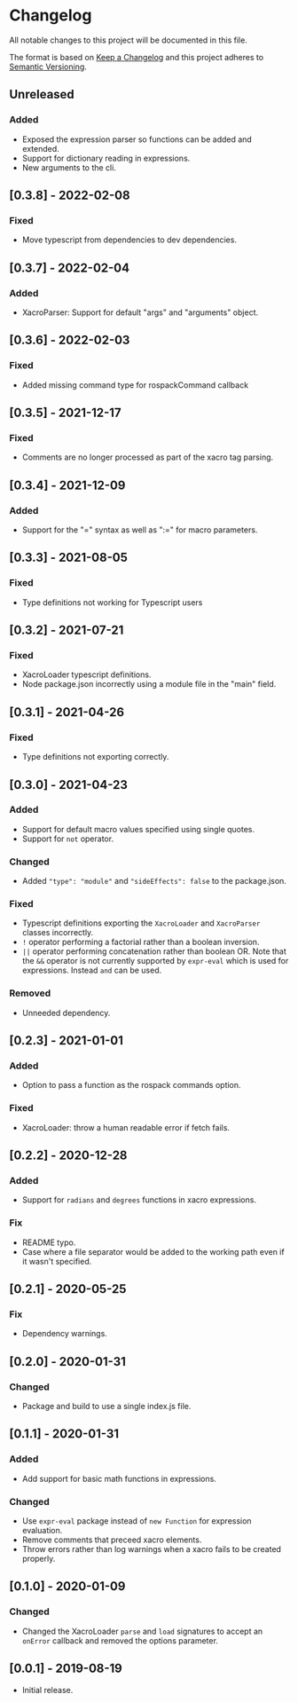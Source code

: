# Changelog
All notable changes to this project will be documented in this file.

The format is based on [Keep a Changelog](http://keepachangelog.com/en/1.0.0/)
and this project adheres to [Semantic Versioning](http://semver.org/spec/v2.0.0.html).

## Unreleased
### Added
- Exposed the expression parser so functions can be added and extended.
- Support for dictionary reading in expressions.
- New arguments to the cli.

## [0.3.8] - 2022-02-08
### Fixed
- Move typescript from dependencies to dev dependencies.

## [0.3.7] - 2022-02-04
### Added
- XacroParser: Support for default "args" and "arguments" object.

## [0.3.6] - 2022-02-03
### Fixed
- Added missing command type for rospackCommand callback

## [0.3.5] - 2021-12-17
### Fixed
- Comments are no longer processed as part of the xacro tag parsing.

## [0.3.4] - 2021-12-09
### Added
- Support for the "=" syntax as well as ":=" for macro parameters.

## [0.3.3] - 2021-08-05
### Fixed
- Type definitions not working for Typescript users

## [0.3.2] - 2021-07-21
### Fixed
- XacroLoader typescript definitions.
- Node package.json incorrectly using a module file in the "main" field.

## [0.3.1] - 2021-04-26
### Fixed
- Type definitions not exporting correctly.

## [0.3.0] - 2021-04-23
### Added
- Support for default macro values specified using single quotes.
- Support for `not` operator.

### Changed
- Added `"type": "module"` and `"sideEffects": false` to the package.json.

### Fixed
- Typescript definitions exporting the `XacroLoader` and `XacroParser` classes incorrectly.
- `!` operator performing a factorial rather than a boolean inversion.
- `||` operator performing concatenation rather than boolean OR. Note that the `&&` operator is not currently supported by `expr-eval` which is used for expressions. Instead `and` can be used.

### Removed
- Unneeded dependency.

## [0.2.3] - 2021-01-01

### Added
- Option to pass a function as the rospack commands option.

### Fixed
- XacroLoader: throw a human readable error if fetch fails.

## [0.2.2] - 2020-12-28

### Added
- Support for `radians` and `degrees` functions in xacro expressions.

### Fix
- README typo.
- Case where a file separator would be added to the working path even if it wasn't specified.

## [0.2.1] - 2020-05-25

### Fix
- Dependency warnings.

## [0.2.0] - 2020-01-31

### Changed
- Package and build to use a single index.js file.

## [0.1.1] - 2020-01-31

### Added
- Add support for basic math functions in expressions.

### Changed
- Use `expr-eval` package instead of `new Function` for expression evaluation.
- Remove comments that preceed xacro elements.
- Throw errors rather than log warnings when a xacro fails to be created properly.

## [0.1.0] - 2020-01-09

### Changed

- Changed the XacroLoader `parse` and `load` signatures to accept an `onError` callback and removed the options parameter.

## [0.0.1] - 2019-08-19

- Initial release.
